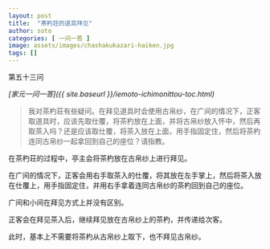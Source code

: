 ```yaml
---
layout: post
title:  "茶杓荘的道具拜见"
author: soto
categories: [ 一问一答 ]
image: assets/images/chashakukazari-haiken.jpg
tags: []
---
```


第五十三问

*[家元一问一答]({{ site.baseurl }}/iemoto-ichimonittou-toc.html)*

> 我对茶杓荘有些疑问。在拜见道具时会使用古帛纱，在广间的情况下，正客取道具时，应该先取仕覆，将茶杓放在上面，并将古帛纱放入怀中，然后再取茶入吗？还是应该取仕覆，将茶入放在上面，用手指固定住，然后将茶杓连同古帛纱一起拿回到自己的座位？请指教。

在茶杓荘的过程中，亭主会将茶杓放在古帛纱上进行拜见。

在广间的情况下，正客会用右手取茶入的仕覆，将其放在左手掌上，然后将茶入放在仕覆上，用手指固定住，并用右手拿着连同古帛纱的茶杓回到自己的座位。

广间和小间在拜见方式上并没有区别。

正客会在拜见茶入后，继续拜见放在古帛纱上的茶杓，并传递给次客。

此时，基本上不需要将茶杓从古帛纱上取下，也不拜见古帛纱。